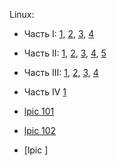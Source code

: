 Linux:
-  Часть I: [1](https://habr.com/post/99041/ "BASH: основы навигации (вступление)"), [2](https://habr.com/post/99291/ "Управление файлами и директориями"), [3](https://habr.com/post/99653/ "Ссылки, а также удаление файлов и директорий"), [4](https://habr.com/post/99827/ "Glob-подстановки  (итоги и ссылки)")
- Часть II: [1](https://habr.com/post/102442/ "Регулярные выражения (вступление)"), [2](https://habr.com/post/105495/ "Назначения папок, поиск файлов"), [3](https://habr.com/post/105657/ "Управление процессами"), [4](https://habr.com/post/105926/ "Обработка текста и перенаправления"), [5](https://habr.com/post/107981/ "Модули ядра (итоги и ссылки)")
- Часть III: [1](https://habr.com/post/108764/ "Документация (вступление)"), [2](https://habr.com/post/109392/ "Модель прав доступа"), [3](https://habr.com/post/110012/ "Управление аккаунтами"), [4](https://habr.com/post/110697/ "Настройка окружения (итоги и ссылки)")
- Часть IV [1](https://habr.com/ru/articles/116907/)

- [lpic 101](https://www.youtube.com/watch?v=rKCu-tfL730&list=PLmxB7JSpraiep6kr802UDqiAIU-76nGfc)
- [lpic 102](https://www.youtube.com/watch?v=aRcRAA1Gj_4&list=PLmxB7JSpraieH3aScuPs7h77cSEQvPi2A)
- [lpic ]